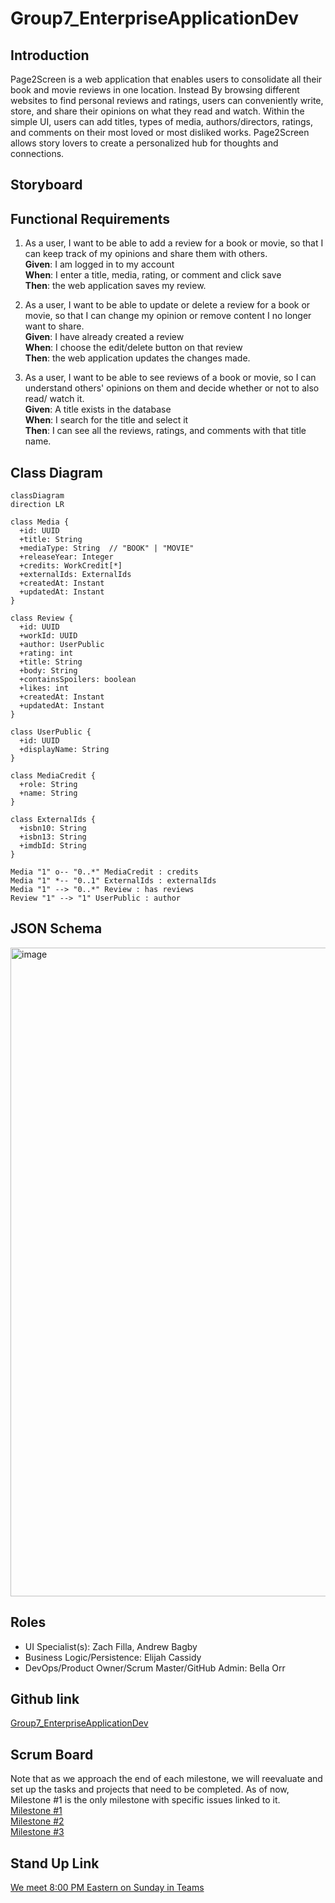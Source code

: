 # Group7_EnterpriseApplicationDev

## Introduction

Page2Screen is a web application that enables users to consolidate all their book and movie reviews in one location. Instead 
By browsing different websites to find personal reviews and ratings, users can conveniently write, store, and share their 
opinions on what they read and watch. Within the simple UI, users can add titles, types of media, authors/directors, ratings, 
and comments on their most loved or most disliked works. Page2Screen allows story lovers to create a personalized hub for thoughts and connections.

## Storyboard

## Functional Requirements

1. As a user, I want to be able to add a review for a book or movie, so that I can keep track of my opinions and share them with others. \
**Given**: I am logged in to my account \
**When**: I enter a title, media, rating, or comment and click save \
**Then**: the web application saves my review. 

2. As a user, I want to be able to update or delete a review for a book or movie, so that I can change my opinion or remove content I no longer want to share. \
**Given**: I have already created a review \
**When**: I choose the edit/delete button on that review \
**Then**: the web application updates the changes made. 

2. As a user, I want to be able to see reviews of a book or movie, so I can understand others' opinions on them and decide whether or not to also read/ watch it. \
**Given**: A title exists in the database \
**When**: I search for the title and select it \
**Then**: I can see all the reviews, ratings, and comments with that title name. 

## Class Diagram
```mermaid
classDiagram
direction LR

class Media { 
  +id: UUID
  +title: String
  +mediaType: String  // "BOOK" | "MOVIE"
  +releaseYear: Integer
  +credits: WorkCredit[*]
  +externalIds: ExternalIds
  +createdAt: Instant
  +updatedAt: Instant
}

class Review {
  +id: UUID
  +workId: UUID
  +author: UserPublic
  +rating: int
  +title: String
  +body: String
  +containsSpoilers: boolean
  +likes: int
  +createdAt: Instant
  +updatedAt: Instant
}

class UserPublic {
  +id: UUID
  +displayName: String
}

class MediaCredit {
  +role: String
  +name: String
}

class ExternalIds {
  +isbn10: String
  +isbn13: String
  +imdbId: String
}

Media "1" o-- "0..*" MediaCredit : credits
Media "1" *-- "0..1" ExternalIds : externalIds
Media "1" --> "0..*" Review : has reviews
Review "1" --> "1" UserPublic : author
```

## JSON Schema
<img width="1000" height="1038" alt="image" src="https://github.com/user-attachments/assets/4c897d83-486c-4a34-8c1f-4418b9d0c1a0" />

## Roles
* UI Specialist(s): Zach Filla, Andrew Bagby
* Business Logic/Persistence: Elijah Cassidy
* DevOps/Product Owner/Scrum Master/GitHub Admin: Bella Orr

## Github link
[Group7_EnterpriseApplicationDev](https://github.com/bella-orr/Group7_EnterpriseApplicationDev.git)

## Scrum Board
Note that as we approach the end of each milestone, we will reevaluate and set up the tasks and projects that need to be completed. As of now, Milestone #1 is the only milestone with specific issues linked to it. \
[Milestone #1](https://github.com/bella-orr/Page2Screen/milestone/1) \
[Milestone #2](https://github.com/bella-orr/Page2Screen/milestone/2) \
[Milestone #3](https://github.com/bella-orr/Page2Screen/milestone/3)
## Stand Up Link
[We meet 8:00 PM Eastern on Sunday in Teams](https://teams.microsoft.com/l/meetup-join/19%3ameeting_NDYzZGU4MzgtMWUwZS00OTU1LThjNDQtZWUzYjdiZWM2OTMx%40thread.v2/0?context=%7b%22Tid%22%3a%22f5222e6c-5fc6-48eb-8f03-73db18203b63%22%2c%22Oid%22%3a%2226d681d5-1ec6-40ee-aa28-ef79944434d3%22%7d 
)

